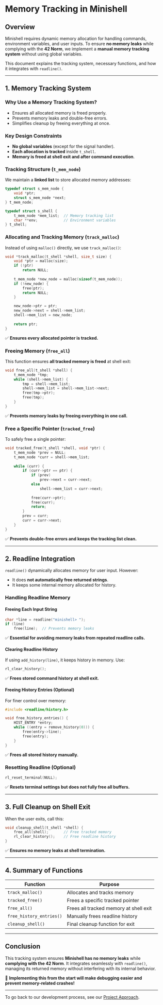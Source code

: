 # Memory Tracking in Minishell

## **Overview**
Minishell requires dynamic memory allocation for handling commands, environment variables, and user inputs. To ensure **no memory leaks** while complying with the **42 Norm**, we implement a **manual memory tracking system** without using global variables.

This document explains the tracking system, necessary functions, and how it integrates with `readline()`.

---

## **1. Memory Tracking System**
### **Why Use a Memory Tracking System?**
- Ensures all allocated memory is freed properly.
- Prevents memory leaks and double-free errors.
- Simplifies cleanup by freeing everything at once.

### **Key Design Constraints**
- **No global variables** (except for the signal handler).
- **Each allocation is tracked** inside `t_shell`.
- **Memory is freed at shell exit and after command execution**.

### **Tracking Structure (`t_mem_node`)**
We maintain a **linked list** to store allocated memory addresses:
```c
typedef struct s_mem_node {
    void *ptr;
    struct s_mem_node *next;
} t_mem_node;

typedef struct s_shell {
    t_mem_node *mem_list;  // Memory tracking list
    char **env;            // Environment variables
} t_shell;
```

### **Allocating and Tracking Memory (`track_malloc`)**
Instead of using `malloc()` directly, we use `track_malloc()`:
```c
void *track_malloc(t_shell *shell, size_t size) {
    void *ptr = malloc(size);
    if (!ptr)
        return NULL;
    
    t_mem_node *new_node = malloc(sizeof(t_mem_node));
    if (!new_node) {
        free(ptr);
        return NULL;
    }

    new_node->ptr = ptr;
    new_node->next = shell->mem_list;
    shell->mem_list = new_node;
    
    return ptr;
}
```
✅ **Ensures every allocated pointer is tracked.**

### **Freeing Memory (`free_all`)**
This function ensures **all tracked memory is freed** at shell exit:
```c
void free_all(t_shell *shell) {
    t_mem_node *tmp;
    while (shell->mem_list) {
        tmp = shell->mem_list;
        shell->mem_list = shell->mem_list->next;
        free(tmp->ptr);
        free(tmp);
    }
}
```
✅ **Prevents memory leaks by freeing everything in one call.**

### **Free a Specific Pointer (`tracked_free`)**
To safely free a single pointer:
```c
void tracked_free(t_shell *shell, void *ptr) {
    t_mem_node *prev = NULL;
    t_mem_node *curr = shell->mem_list;
    
    while (curr) {
        if (curr->ptr == ptr) {
            if (prev)
                prev->next = curr->next;
            else
                shell->mem_list = curr->next;
            
            free(curr->ptr);
            free(curr);
            return;
        }
        prev = curr;
        curr = curr->next;
    }
}
```
✅ **Prevents double-free errors and keeps the tracking list clean.**

---

## **2. Readline Integration**
`readline()` dynamically allocates memory for user input. However:
- It does **not automatically free returned strings**.
- It keeps some internal memory allocated for history.

### **Handling Readline Memory**
#### **Freeing Each Input String**
```c
char *line = readline("minishell> ");
if (line)
    free(line);  // Prevents memory leaks
```
✅ **Essential for avoiding memory leaks from repeated readline calls.**

#### **Clearing Readline History**
If using `add_history(line)`, it keeps history in memory. Use:
```c
rl_clear_history();
```
✅ **Frees stored command history at shell exit.**

#### **Freeing History Entries (Optional)**
For finer control over memory:
```c
#include <readline/history.h>

void free_history_entries() {
    HIST_ENTRY *entry;
    while ((entry = remove_history(0))) {
        free(entry->line);
        free(entry);
    }
}
```
✅ **Frees all stored history manually.**

### **Resetting Readline (Optional)**
```c
rl_reset_terminal(NULL);
```
✅ **Resets terminal settings but does not fully free all buffers.**

---

## **3. Full Cleanup on Shell Exit**
When the user exits, call this:
```c
void cleanup_shell(t_shell *shell) {
    free_all(shell);       // Free tracked memory
    rl_clear_history();    // Free readline history
}
```
✅ **Ensures no memory leaks at shell termination.**

---

## **4. Summary of Functions**
| Function | Purpose |
|----------|---------|
| `track_malloc()` | Allocates and tracks memory |
| `tracked_free()` | Frees a specific tracked pointer |
| `free_all()` | Frees all tracked memory at shell exit |
| `free_history_entries()` | Manually frees readline history |
| `cleanup_shell()` | Final cleanup function for exit |

---

## **Conclusion**
This tracking system ensures **Minishell has no memory leaks** while **complying with the 42 Norm**. It integrates seamlessly with `readline()`, managing its returned memory without interfering with its internal behavior.

🚀 **Implementing this from the start will make debugging easier and prevent memory-related crashes!**

---

To go back to our development process, see our [Project Approach](project_approach.md).

